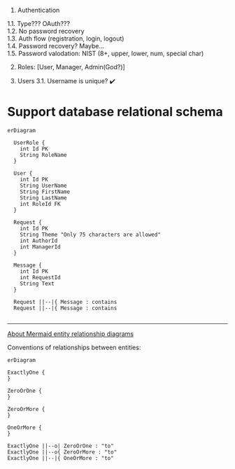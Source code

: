 1. Authentication
  
  1.1. Type??? OAuth???  
  1.2. No password recovery  
  1.3. Auth flow (registration, login, logout)  
  1.4. Password recovery? Maybe...  
  1.5. Password valodation: NIST (8+, upper, lower, num, special char)
  
2. Roles: [User, Manager, Admin(God?)]

3. Users
  3.1. Username is unique? :heavy_check_mark:

# Support database relational schema



```mermaid
erDiagram

  UserRole {
    int Id PK
    String RoleName
  }
  
  User {
    int Id PK
    String UserName
    String FirstName
    String LastName
    int RoleId FK
  }
  
  Request {
    int Id PK
    String Theme "Only 75 characters are allowed"
    int AuthorId
    int ManagerId
  }
  
  Message {
    int Id PK
    int RequestId
    String Text
  }
  
  Request ||--|{ Message : contains
  Request ||--|{ Message : contains
  
```

---

[About Mermaid entity relationship diagrams](https://mermaid.js.org/syntax/entityRelationshipDiagram.html)

Conventions of relationships between entities:

```mermaid
erDiagram

ExactlyOne {  
}

ZeroOrOne {  
}

ZeroOrMore {
}

OneOrMore {
}

ExactlyOne ||--o| ZeroOrOne : "to"
ExactlyOne ||--o{ ZeroOrMore : "to"
ExactlyOne ||--|{ OneOrMore : "to"
  
```
